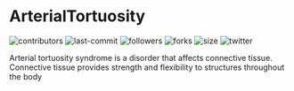 # ArterialTortuosity
![contributors](https://img.shields.io/github/contributors/eljosephavila123/ArterialTortuosity) ![last-commit](https://img.shields.io/github/last-commit/eljosephavila123/ArterialTortuosity) ![followers](https://img.shields.io/github/followers/eljosephavila123?style=social ) ![forks](https://img.shields.io/github/forks/eljosephavila123/ArterialTortuosity?style=social)
![size](https://img.shields.io/github/repo-size/eljosephavila123/ArterialTortuosity)
![twitter](https://img.shields.io/twitter/follow/soyjosephavila?style=social)

Arterial tortuosity syndrome is a disorder that affects connective tissue. Connective tissue provides strength and flexibility to structures throughout the body
